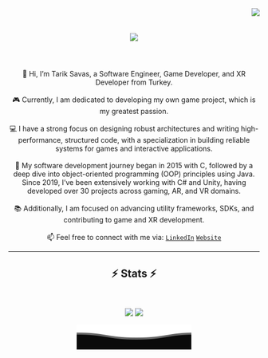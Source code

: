 <img align="right" src="https://visitor-badge.laobi.icu/badge?page_id=tariksavas">

<h1 align="center">
  <a href="https://git.io/typing-svg">
    <img src="https://readme-typing-svg.herokuapp.com/?lines=Hello,+There!+👋;This+is+Tarik+Savas...;Nice+to+meet+you!&center=true&size=30">
  </a>
</h1>

<br>
<p align="center">
  👋 Hi, I’m Tarik Savas, a Software Engineer, Game Developer, and XR Developer from Turkey.
  <br>
  <br>
  🎮 Currently, I am dedicated to developing my own game project, which is my greatest passion.
  <br>
  <br>
  💻 I have a strong focus on designing robust architectures and writing high-performance, structured code, with a specialization in building reliable systems for games and interactive applications.
  <br>
  <br>
  🚀 My software development journey began in 2015 with C, followed by a deep dive into object-oriented programming (OOP) principles using Java. Since 2019, I’ve been extensively working with C# and Unity, having developed over 30 projects across gaming, AR, and VR domains.
  <br>
  <br>
  📚 Additionally, I am focused on advancing utility frameworks, SDKs, and contributing to game and XR development.
  <br>
  <br>
  📫 Feel free to connect with me via:
  <code><a href="https://www.linkedin.com/in/tariksavas/" title="LinkedIn Profile">LinkedIn</a></code>
  <code><a href="https://www.tariksavas.com" title="Website">Website</a></code>
</p>

<hr>

<h2 align="center">⚡ Stats ⚡</h2>
<br>

<p align="center">
  <img height="50%" width="auto" src ="https://github-readme-stats.vercel.app/api?username=tariksavas&show_icons=true&count_private=true&theme=darcula&hide_border=true&hide=issues,contribs&bg_color=00000000">
  <img height="50%" width="auto" src ="https://github-readme-stats.vercel.app/api/top-langs/?username=tariksavas&layout=compact&hide_border=true&theme=darcula&bg_color=00000000&langs_count=6&hide=jupyter%20notebook,tex,css,php">
</p>

<p align="center">
  <img height="50%" width="auto" src ="https://raw.githubusercontent.com/tariksavas/tariksavas/2d84e71235c2a6b3b59a9a359b9ee6720d4bfe0f/Bottom.svg">
</p>
